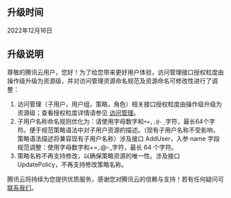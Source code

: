 ## 升级时间
2022年12月16日

## 升级说明
尊敬的腾讯云用户，您好！为了给您带来更好用户体验，访问管理接口授权粒度由操作级升级为资源级，并对访问管理资源命名规范及资源命名可修改性进行了调整：
1. 访问管理（子用户，用户组，策略，角色）相关接口授权粒度由操作级升级为资源级；查看授权粒度详情请参见 [访问管理](https://cloud.tencent.com/document/product/598/69872)。
2. 子用户名称命名规则优化为：请使用字母数字和`+=,.@-_`字符，最长64个字符。便于规范策略语法中对子用户资源的描述。（现有子用户名称不受影响，策略语法描述将兼容现有子用户名称）涉及接口 AddUser，入参 name 字段规范调整：使用字母数字和+=,.@-_字符，最长 64 个字符。
3. 策略名称不再支持修改，以确保策略资源的唯一性。涉及接口 UpdatePolicy，不再支持修改策略名称。  

腾讯云将持续为您提供优质服务，感谢您对腾讯云的信赖与支持！若有任何疑问可 [联系我们](https://cloud.tencent.com/document/product/598/59813)。
